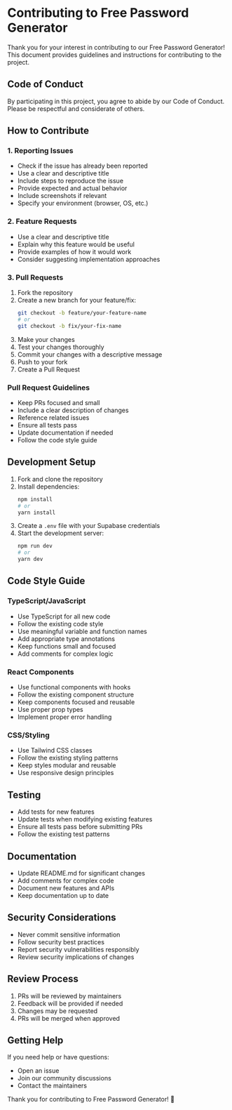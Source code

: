 # Contributing to Free Password Generator

Thank you for your interest in contributing to our Free Password Generator! This document provides guidelines and instructions for contributing to the project.

## Code of Conduct

By participating in this project, you agree to abide by our Code of Conduct. Please be respectful and considerate of others.

## How to Contribute

### 1. Reporting Issues

- Check if the issue has already been reported
- Use a clear and descriptive title
- Include steps to reproduce the issue
- Provide expected and actual behavior
- Include screenshots if relevant
- Specify your environment (browser, OS, etc.)

### 2. Feature Requests

- Use a clear and descriptive title
- Explain why this feature would be useful
- Provide examples of how it would work
- Consider suggesting implementation approaches

### 3. Pull Requests

1. Fork the repository
2. Create a new branch for your feature/fix:
   ```bash
   git checkout -b feature/your-feature-name
   # or
   git checkout -b fix/your-fix-name
   ```
3. Make your changes
4. Test your changes thoroughly
5. Commit your changes with a descriptive message
6. Push to your fork
7. Create a Pull Request

### Pull Request Guidelines

- Keep PRs focused and small
- Include a clear description of changes
- Reference related issues
- Ensure all tests pass
- Update documentation if needed
- Follow the code style guide

## Development Setup

1. Fork and clone the repository
2. Install dependencies:
   ```bash
   npm install
   # or
   yarn install
   ```
3. Create a `.env` file with your Supabase credentials
4. Start the development server:
   ```bash
   npm run dev
   # or
   yarn dev
   ```

## Code Style Guide

### TypeScript/JavaScript

- Use TypeScript for all new code
- Follow the existing code style
- Use meaningful variable and function names
- Add appropriate type annotations
- Keep functions small and focused
- Add comments for complex logic

### React Components

- Use functional components with hooks
- Follow the existing component structure
- Keep components focused and reusable
- Use proper prop types
- Implement proper error handling

### CSS/Styling

- Use Tailwind CSS classes
- Follow the existing styling patterns
- Keep styles modular and reusable
- Use responsive design principles

## Testing

- Add tests for new features
- Update tests when modifying existing features
- Ensure all tests pass before submitting PRs
- Follow the existing test patterns

## Documentation

- Update README.md for significant changes
- Add comments for complex code
- Document new features and APIs
- Keep documentation up to date

## Security Considerations

- Never commit sensitive information
- Follow security best practices
- Report security vulnerabilities responsibly
- Review security implications of changes

## Review Process

1. PRs will be reviewed by maintainers
2. Feedback will be provided if needed
3. Changes may be requested
4. PRs will be merged when approved

## Getting Help

If you need help or have questions:
- Open an issue
- Join our community discussions
- Contact the maintainers

Thank you for contributing to Free Password Generator! 🚀 